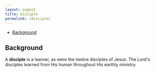 ```yaml
---
layout: pagev2
title: Disciple
permalink: /disciple/
---
```

- [Background](#background)

## Background

A **disciple** is a learner, as were the twelve disciples of Jesus. The Lord's disciples learned from His human throughout His earthly ministry.